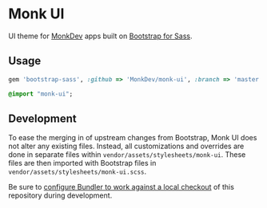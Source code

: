 Monk UI
=======

UI theme for [MonkDev](http://monkdev.com) apps built on [Bootstrap for Sass](https://github.com/twbs/bootstrap-sass).

Usage
-----

```ruby
gem 'bootstrap-sass', :github => 'MonkDev/monk-ui', :branch => 'master'
```

```sass
@import "monk-ui";
```

Development
-----------

To ease the merging in of upstream changes from Bootstrap, Monk UI does not
alter any existing files. Instead, all customizations and overrides are done in
separate files within `vendor/assets/stylesheets/monk-ui`. These files are then
imported with Bootstrap files in `vendor/assets/stylesheets/monk-ui.scss`.

Be sure to [configure Bundler to work against a local checkout](http://bundler.io/v1.5/git.html#local)
of this repository during development.
